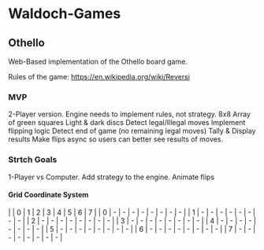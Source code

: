 # Waldoch-Games

## Othello
Web-Based implementation of the Othello board game.

Rules of the game: https://en.wikipedia.org/wiki/Reversi

### MVP
2-Player version.
Engine needs to implement rules, not strategy.
8x8 Array of green squares
Light & dark discs
Detect legal/Illegal moves
Implement flipping logic
Detect end of game (no remaining legal moves)
Tally & Display results
Make flips async so users can better see results of moves.

### Strtch Goals
1-Player vs Computer. Add strategy to the engine.
Animate flips

#### Grid Coordinate System

|   | 0 | 1 | 2 | 3 | 4 | 5 | 6 | 7 |
| 0 | - | - | - | - | - | - | - | - |
| 1 | - | - | - | - | - | - | - | - |
| 2 | - | - | - | - | - | - | - | - |
| 3 | - | - | - | - | - | - | - | - |
| 4 | - | - | - | - | - | - | - | - |
| 5 | - | - | - | - | - | - | - | - |
| 6 | - | - | - | - | - | - | - | - |
| 7 | - | - | - | - | - | - | - | - |
